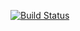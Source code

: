 [![Build Status](https://travis-ci.com/KerbalJeb/Icarus.svg?token=eM99TNGpmhabzyh4TeAA&branch=master)](https://travis-ci.com/KerbalJeb/Icarus)
